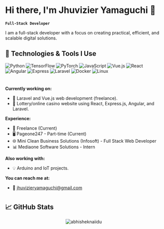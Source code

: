 # Hi there, I'm Jhuvizier Yamaguchi 👋  

**`Full-Stack Developer`**

I am a full-stack developer with a focus on creating practical, efficient, and scalable digital solutions.

## 🔧 Technologies & Tools I Use

![Python](https://img.shields.io/badge/Python-3776AB?style=flat&logo=python&logoColor=white)
![TensorFlow](https://img.shields.io/badge/TensorFlow-FF6F00?style=flat&logo=tensorflow&logoColor=white)
![PyTorch](https://img.shields.io/badge/PyTorch-EE4C2C?style=flat&logo=pytorch&logoColor=white)
![JavaScript](https://img.shields.io/badge/JavaScript-F7DF1E?style=flat&logo=javascript&logoColor=black)
![Vue.js](https://img.shields.io/badge/Vue.js-4FC08D?style=flat&logo=vue.js&logoColor=white)
![React](https://img.shields.io/badge/React-61DAFB?style=flat&logo=react&logoColor=black)
![Angular](https://img.shields.io/badge/Angular-DD0031?style=flat&logo=angular&logoColor=white)
![Express](https://img.shields.io/badge/Express-000000?style=flat&logo=express&logoColor=white)
![Laravel](https://img.shields.io/badge/Laravel-EA5028?style=flat&logo=laravel&logoColor=white)
![Docker](https://img.shields.io/badge/Docker-2496ED?style=flat&logo=docker&logoColor=white)
![Linux](https://img.shields.io/badge/Linux-FCC624?style=flat&logo=linux&logoColor=black)

#

**Currently working on:**
- 🚀 Laravel and Vue.js web development (freelance).
- 🎰 Lottery/online casino website using React, Express.js, Angular, and Laravel.

**Experience:**
- 💼 Freelance (Current)
- 🖥️ Pageone247 - Part-time (Current)
- 🌐 Mini Clean Business Solutions (Infosoft) - Full Stack Web Developer
- 📊 Mediaone Software Solutions - Intern

**Also working with:**
- 💡 Arduino and IoT projects.

**You can reach me at:**
- 📧 jhuvizieryamaguchi@gmail.com

#

## 📈 GitHub Stats

<p align="center"> <img src="https://github-readme-stats.vercel.app/api?username=jhubii&show_icons=true&theme=gruvbox" alt="abhisheknaiidu" />
